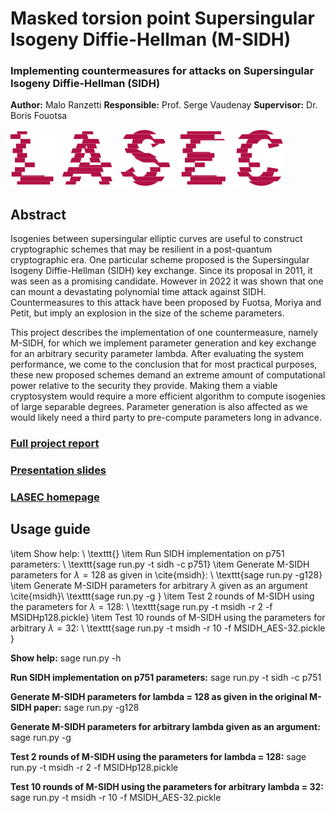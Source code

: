 # Masked torsion point Supersingular Isogeny Diffie-Hellman (M-SIDH)
### Implementing countermeasures for attacks on Supersingular Isogeny Diffie-Hellman (SIDH)

**Author:** Malo Ranzetti
**Responsible:** Prof. Serge Vaudenay
**Supervisor:**  Dr. Boris Fouotsa

![LASEC](./figures/logo_lasec_coul.png)

## Abstract
Isogenies between supersingular elliptic curves are useful to construct cryptographic schemes that may be resilient in a post-quantum cryptographic era. One particular scheme proposed is the Supersingular Isogeny Diffie-Hellman (SIDH) key exchange. Since its proposal in 2011, it was seen as a promising candidate. However in 2022 it was shown that one can mount a devastating polynomial time attack against SIDH. Countermeasures to this attack have been proposed by Fuotsa, Moriya and Petit, but imply an explosion in the size of the scheme parameters. 

This project describes the implementation of one countermeasure, namely M-SIDH, for which we implement parameter generation and key exchange for an arbitrary security parameter lambda. After evaluating the system performance, we come to the conclusion that for most practical purposes, these new proposed schemes demand an extreme amount of computational power relative to the security they provide. Making them a viable cryptosystem would require a more efficient algorithm to compute isogenies of large separable degrees. Parameter generation is also affected as we would likely need a third party to pre-compute parameters long in advance.

### [Full project report](./report.pdf)
### [Presentation slides](./presentation.pdf)
### [LASEC homepage](https://lasec.epfl.ch/)

## Usage guide

 \item Show help: \\ \texttt{}
        \item Run SIDH implementation on p751 parameters: \\ \texttt{sage run.py -t sidh -c p751}
        \item Generate M-SIDH parameters for $\lambda = 128$ as given in \cite{msidh}: \\ \texttt{sage run.py -g128}
        \item Generate M-SIDH parameters for arbitrary $\lambda$ given as an argument \cite{msidh}\\ \texttt{sage run.py -g <lambda>}
        \item Test 2 rounds of M-SIDH using the parameters for $\lambda = 128$: \\ 
        \texttt{sage run.py -t msidh -r 2 -f MSIDHp128.pickle}
        \item Test 10 rounds of M-SIDH using the parameters for arbitrary $\lambda = 32$: \\ 
        \texttt{sage run.py -t msidh -r 10 -f MSIDH\_AES-32.pickle }

**Show help:**
    sage run.py -h

**Run SIDH implementation on p751 parameters:**
    sage run.py -t sidh -c p751

**Generate M-SIDH parameters for lambda = 128 as given in the original M-SIDH paper:**
    sage run.py -g128

**Generate M-SIDH parameters for arbitrary lambda given as an argument:**
    sage run.py -g <lambda>

**Test 2 rounds of M-SIDH using the parameters for lambda = 128:**
    sage run.py -t msidh -r 2 -f MSIDHp128.pickle

**Test 10 rounds of M-SIDH using the parameters for arbitrary lambda = 32:**
    sage run.py -t msidh -r 10 -f MSIDH_AES-32.pickle





